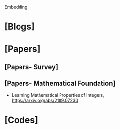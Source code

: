 Embedding

# [Blogs]

# [Papers]

## [Papers- Survey]


## [Papers- Mathematical Foundation]
+ Learning Mathematical Properties of Integers, https://arxiv.org/abs/2109.07230


# [Codes]


